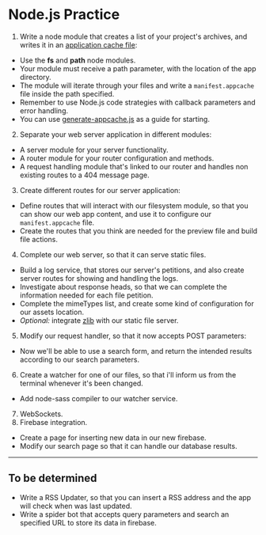 # Node.js Practice

1. Write a node module that creates a list of your project's archives, and writes it in an [application cache file](http://www.html5rocks.com/es/tutorials/appcache/beginner/):
 * Use the __fs__ and __path__ node modules.
 * Your module must receive a path parameter, with the location of the app directory.
 * The module will iterate through your files and write a `manifest.appcache` file inside the path specified.
 * Remember to use Node.js code strategies with callback parameters and error handling.
 * You can use [generate-appcache.js](practice/generate-appcache.js) as a guide for starting.
2. Separate your web server application in different modules:
 * A server module for your server functionality.
 * A router module for your router configuration and methods.
 * A request handling module that's linked to our router and handles non existing routes to a 404 message page.
3. Create different routes for our server application:
 * Define routes that will interact with our filesystem module, so that you can show our web app content, and use it to configure our `manifest.appcache` file.
 * Create the routes that you think are needed for the preview file and build file actions.
4. Complete our web server, so that it can serve static files.
 * Build a log service, that stores our server's petitions, and also create server routes for showing and handling the logs.
 * Investigate about response heads, so that we can complete the information needed for each file petition.
 * Complete the mimeTypes list, and create some kind of configuration for our assets location.
 * _Optional:_ integrate [zlib](https://nodejs.org/api/zlib.html) with our static file server.
5. Modify our request handler, so that it now accepts POST parameters:
 * Now we'll be able to use a search form, and return the intended results according to our search parameters.
6. Create a watcher for one of our files, so that i'll inform us from the terminal whenever it's been changed.
 * Add node-sass compiler to our watcher service.
7. WebSockets.
8. Firebase integration.
 * Create a page for inserting new data in our new firebase.
 * Modify our search page so that it can handle our database results.
---

## To be determined

* Write a RSS Updater, so that you can insert a RSS address and the app will check when was last updated.
* Write a spider bot that accepts query parameters and search an specified URL to store its data in firebase.

